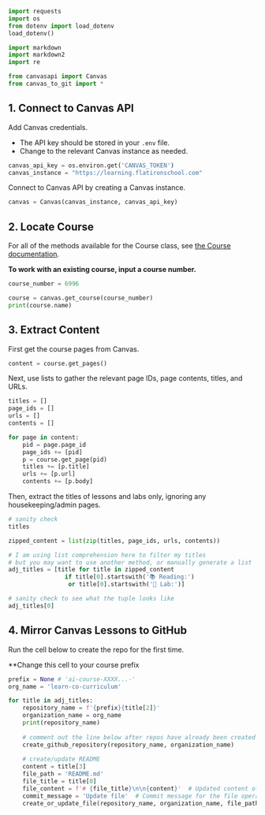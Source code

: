 ```python
import requests
import os
from dotenv import load_dotenv
load_dotenv()

import markdown
import markdown2
import re 

from canvasapi import Canvas
from canvas_to_git import *
```

## 1. Connect to Canvas API


Add Canvas credentials. 

* The API key should be stored in your `.env` file.
* Change to the relevant Canvas instance as needed. 


```python
canvas_api_key = os.environ.get('CANVAS_TOKEN')
canvas_instance = "https://learning.flatironschool.com"
```

Connect to Canvas API by creating a Canvas instance.


```python
canvas = Canvas(canvas_instance, canvas_api_key)
```

## 2. Locate Course
For all of the methods available for the Course class, see [the Course documentation](https://canvasapi.readthedocs.io/en/stable/course-ref.html#course).

**To work with an existing course, input a course number.**


```python
course_number = 6996
```


```python
course = canvas.get_course(course_number)
print(course.name)
```

## 3. Extract Content

First get the course pages from Canvas.


```python
content = course.get_pages()
```

Next, use lists to gather the relevant page IDs, page contents, titles, and URLs.


```python
titles = []
page_ids = []
urls = []
contents = []

for page in content:
    pid = page.page_id
    page_ids += [pid]
    p = course.get_page(pid)
    titles += [p.title]
    urls += [p.url]
    contents += [p.body]
```

Then, extract the titles of lessons and labs only, ignoring any housekeeping/admin pages.


```python
# sanity check
titles
```


```python
zipped_content = list(zip(titles, page_ids, urls, contents))

# I am using list comprehension here to filter my titles
# but you may want to use another method, or manually generate a list
adj_titles = [title for title in zipped_content 
                if title[0].startswith('📚 Reading:')
                 or title[0].startswith('🔎 Lab:')]
```


```python
# sanity check to see what the tuple looks like
adj_titles[0]
```

## 4. Mirror Canvas Lessons to GitHub

Run the cell below to create the repo for the first time. 

**Change this cell to your course prefix


```python
prefix = None # 'ai-course-XXXX...-'
org_name = 'learn-co-curriculum'
```


```python
for title in adj_titles:
    repository_name = f'{prefix}{title[2]}'
    organization_name = org_name
    print(repository_name)
    
    # comment out the line below after repos have already been created
    create_github_repository(repository_name, organization_name)
    
    # create/update README
    content = title[3]
    file_path = 'README.md'
    file_title = title[0]
    file_content = f'# {file_title}\n\n{content}'  # Updated content of the file
    commit_message = 'Update file'  # Commit message for the file operation
    create_or_update_file(repository_name, organization_name, file_path, file_content, commit_message)
```

